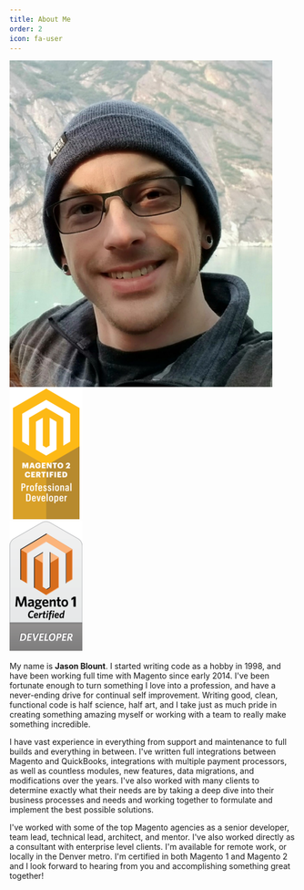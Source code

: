 ```yaml
---
title: About Me
order: 2
icon: fa-user
---
```


<div class="row">
    <div class="3u 12u$(mobile)">
        <div class="item">
            <a href="#" class="image fit"><img src="images/headshot.png" alt="Jason Blount" /></a>
        </div>
        <div class="row">
            <div class="6u">
                <a href="{{ site.certification_url }}" class="image fit"><img src="images/big_professional_developer_m2.png" alt="Magento 2 Certified Professional Developer" /></a>
            </div>
            <div class="6u">
                <a href="{{ site.certification_url }}" class="image fit"><img src="images/big_developer.png" alt="Magento 1 Certified Developer" /></a>
            </div>
        </div>
    </div>
    <div class="9u 12u$(mobile)">
        <p>My name is <strong>Jason Blount</strong>. I started writing code as a hobby in 1998, and have been working 
        full time with Magento since early 2014. I've been fortunate enough to turn something I love into a profession, 
        and have a never-ending drive for continual self improvement. Writing good, clean, functional code is half 
        science, half art, and I take just as much pride in creating something amazing myself or working with a team to 
        really make something  incredible.</p>
        <p>I have vast experience in everything from support and maintenance to full builds and everything in between. 
        I've written full integrations between Magento and QuickBooks, integrations with multiple payment processors, as 
        well as countless modules, new features, data migrations, and modifications over the years. I've also worked
        with many clients to determine exactly what their needs are by taking a deep dive into their business processes
        and needs and working together to formulate and implement the best possible solutions.</p>
        <p>I've worked with some of the top Magento agencies as a senior developer, team lead, technical lead,
        architect, and mentor. I've also worked directly as a consultant with enterprise level clients. I'm available 
        for remote work, or locally in the Denver metro. I'm certified in both Magento 1 and Magento 2 and I look 
        forward to hearing from you and accomplishing something great together!</p>
    </div>
</div>
